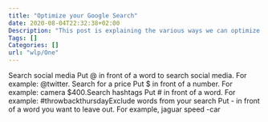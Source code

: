 ```yaml
---
title: "Optimize your Google Search"
date: 2020-08-04T22:32:38+02:00
Description: "This post is explaining the various ways we can optimize the google search process, which can be teadeous at times. The tips which I'm going to share with you can get the done in within few seconds."
Tags: []
Categories: []
url: "wlp/One"
---
```

Search social media
Put @ in front of a word to search social media. For example: @twitter.
Search for a price
Put $ in front of a number. For example: camera $400.Search hashtags
Put # in front of a word. For example: #throwbackthursdayExclude words from your search
Put - in front of a word you want to leave out. For example, jaguar speed -car
